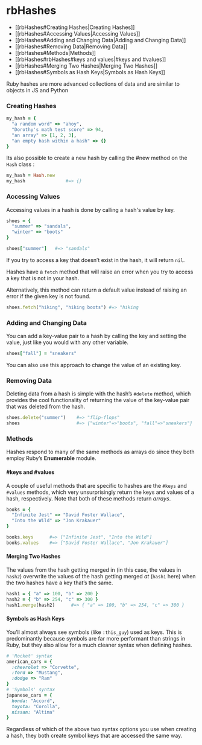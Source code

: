 # rbHashes
- [[rbHashes#Creating Hashes|Creating Hashes]]
- [[rbHashes#Accessing Values|Accessing Values]]
- [[rbHashes#Adding and Changing Data|Adding and Changing Data]]
- [[rbHashes#Removing Data|Removing Data]]
- [[rbHashes#Methods|Methods]] 
- [[rbHashes#rbHashes#keys and values|#keys and #values]]
- [[rbHashes#Merging Two Hashes|Merging Two Hashes]]
- [[rbHashes#Symbols as Hash Keys|Symbols as Hash Keys]]


Ruby hashes are more advanced collections of data and are similar to objects in JS and Python

### Creating Hashes

```ruby
my_hash = { 
  "a random word" => "ahoy", 
  "Dorothy's math test score" => 94, 
  "an array" => [1, 2, 3],
  "an empty hash within a hash" => {} 
}
```

Its also possible to create a new hash by calling the #new method on the `Hash` class :

```ruby
my_hash = Hash.new
my_hash               #=> {}
```

### Accessing Values

Accessing values in a hash is done by calling a hash's value by key. 

```ruby
shoes = {
  "summer" => "sandals",
  "winter" => "boots"
}

shoes["summer"]   #=> "sandals"
```

If you try to access a key that doesn’t exist in the hash, it will return `nil`.

Hashes have a `fetch` method that will raise an error when you try to access a key that is not in your hash.

Alternatively, this method can return a default value instead of raising an error if the given key is not found.

```ruby
shoes.fetch("hiking", "hiking boots") #=> "hiking
```


### Adding and Changing Data

You can add a key-value pair to a hash by calling the key and setting the value, just like you would with any other variable.

```ruby
shoes["fall"] = "sneakers"
```

You can also use this approach to change the value of an existing key.

### Removing Data

Deleting data from a hash is simple with the hash’s `#delete` method, which provides the cool functionality of returning the value of the key-value pair that was deleted from the hash.

```ruby
shoes.delete("summer")    #=> "flip-flops"
shoes                     #=> {"winter"=>"boots", "fall"=>"sneakers"}
```

### Methods

Hashes respond to many of the same methods as arrays do since they both employ Ruby’s **Enumerable** module.


#### #keys and #values
A couple of useful methods that are specific to hashes are the `#keys` and `#values` methods, which very unsurprisingly return the keys and values of a hash, respectively. Note that both of these methods return _arrays_.

```ruby
books = { 
  "Infinite Jest" => "David Foster Wallace", 
  "Into the Wild" => "Jon Krakauer" 
}

books.keys      #=> ["Infinite Jest", "Into the Wild"]
books.values    #=> ["David Foster Wallace", "Jon Krakauer"]
```

#### Merging Two Hashes

 The values from the hash getting merged in (in this case, the values in `hash2`) overwrite the values of the hash getting merged _at_ (`hash1` here) when the two hashes have a key that’s the same.
 
 ```ruby
hash1 = { "a" => 100, "b" => 200 }
hash2 = { "b" => 254, "c" => 300 }
hash1.merge(hash2)      #=> { "a" => 100, "b" => 254, "c" => 300 }
```

#### Symbols as Hash Keys

You’ll almost always see symbols (like `:this_guy`) used as keys. This is predominantly because symbols are far more performant than strings in Ruby, but they also allow for a much cleaner syntax when defining hashes.

```ruby
# 'Rocket' syntax 
american_cars = { 
  :chevrolet => "Corvette", 
  :ford => "Mustang", 
  :dodge => "Ram" 
}
# 'Symbols' syntax
japanese_cars = { 
  honda: "Accord", 
  toyota: "Corolla", 
  nissan: "Altima" 
}
```

Regardless of which of the above two syntax options you use when creating a hash, they both create symbol keys that are accessed the same way.